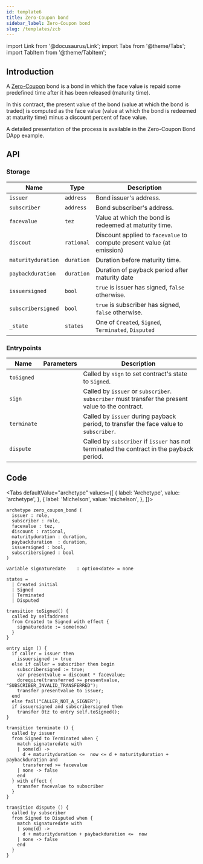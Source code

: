 ```yaml
---
id: template6
title: Zero-Coupon bond
sidebar_label: Zero-Coupon bond
slug: /templates/zcb
---
```

import Link from '@docusaurus/Link';
import Tabs from '@theme/Tabs';
import TabItem from '@theme/TabItem';

## Introduction

A <a href='https://en.wikipedia.org/wiki/Zero-coupon_bond' target='_blank'>Zero-Coupon</a> bond is a bond in which the face value is repaid some predefined time after it has been released (maturity time).

In this contract, the present value of the bond (value at which the bond is traded) is computed as the face value (value at which the bond is redeemed at maturity time) minus a discount percent of face value.

A detailed presentation of the process is available in the <Link to='/docs/dapp-zcb/'>Zero-Coupon Bond</Link> DApp example.
## API

### Storage

| Name | Type | Description |
| -- | -- | -- |
| `issuer` | `address` | Bond issuer's address. |
| `subscriber` | `address` | Bond subscriber's address. |
| `facevalue` | `tez` | Value at which the bond is redeemed at maturity time. |
| `discout` | `rational` | Discount applied to `facevalue` to compute present value (at emission) |
| `maturityduration` | `duration` | Duration before maturity time. |
| `paybackduration` | `duration` | Duration of payback period after maturity date |
| `issuersigned` | `bool` | `true` is issuer has signed, `false` otherwise. |
| `subscribersigned` | `bool` | `true` is subscriber has signed, `false` otherwise. |
| `_state` | `states` | One of `Created`, `Signed`, `Terminated`, `Disputed` |
### Entrypoints

| Name | Parameters | Description |
| -- | -- | -- |
| `toSigned` | | Called by `sign` to set contract's state to `Signed`.  |
| `sign` | | Called by `issuer` or `subscriber`. `subscriber` must transfer the present value to the contract. |
|  `terminate` | | Called by `issuer` during payback period, to transfer the face value to `subscriber`. |
| `dispute` | | Called by `subscriber` if `issuer` has not terminated the contract in the payback period. |
## Code

<Tabs
  defaultValue="archetype"
  values={[
    { label: 'Archetype', value: 'archetype', },
    { label: 'Michelson', value: 'michelson', },
  ]}>

<TabItem value="archetype">

```archetype title="zcb.arl"
archetype zero_coupon_bond (
  issuer : role,
  subscriber : role,
  facevalue : tez,
  discount : rational,
  maturityduration : duration,
  paybackduration  : duration,
  issuersigned : bool,
  subscribersigned : bool
)

variable signaturedate    : option<date> = none

states =
  | Created initial
  | Signed
  | Terminated
  | Disputed

transition toSigned() {
  called by selfaddress
  from Created to Signed with effect {
    signaturedate := some(now)
  }
}

entry sign () {
  if caller = issuer then
    issuersigned := true
  else if caller = subscriber then begin
    subscribersigned := true;
    var presentvalue = discount * facevalue;
    dorequire(transferred >= presentvalue, "SUBSCRIBER_INVALID_TRANSFERRED");
    transfer presentvalue to issuer;
  end
  else fail("CALLER_NOT_A_SIGNER");
  if issuersigned and subscribersigned then
    transfer 0tz to entry self.toSigned();
}

transition terminate () {
  called by issuer
  from Signed to Terminated when {
    match signaturedate with
    | some(d) ->
      d + maturityduration <=  now <= d + maturityduration + paybackduration and
      transferred >= facevalue
    | none -> false
    end
  } with effect {
    transfer facevalue to subscriber
  }
}

transition dispute () {
  called by subscriber
  from Signed to Disputed when {
    match signaturedate with
    | some(d) ->
      d + maturityduration + paybackduration <=  now
    | none -> false
    end
  }
}
```

</TabItem>

<TabItem value="michelson">

```js

```

</TabItem>

</Tabs>
